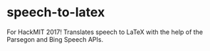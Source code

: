 # speech-to-latex
For HackMIT 2017!
Translates speech to LaTeX with the help of the Parsegon and Bing Speech APIs.
